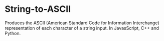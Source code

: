 # String-to-ASCII
Produces the ASCII (American Standard Code for Information Interchange) representation of each character of a string input. In JavasScript, C++ and Python.
